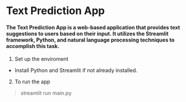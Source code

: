 # Text Prediction App

#### The Text Prediction App is a web-based application that provides text suggestions to users based on their input. It utilizes the Streamlit framework, Python, and natural language processing techniques to accomplish this task.

1. Set up the enviroment
- Install Python and Streamlit if not already installed.

2. To run the app
> streamlit run main.py